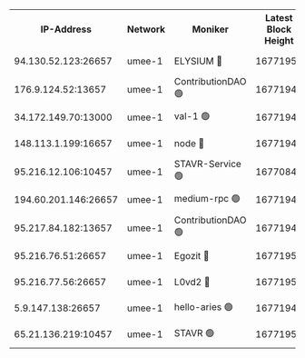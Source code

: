 


<table><tr><th>IP-Address</th><th>Network</th><th>Moniker</th><th>Latest Block Height</th><th>Earliest Block Height</th><th>Catching Up</th><th>Tx Index</th><th>Voting Power</th><th>Scan Time</th></tr><tr><td>94.130.52.123:26657</td><td>umee-1</td><td>ELYSIUM 🔴</td><td>16771952</td><td>3216011</td><td>False</td><td>off</td><td>27410154</td><td>2025-03-23T18:05:00.592936618UTC</td></tr><tr><td>176.9.124.52:13657</td><td>umee-1</td><td>ContributionDAO 🟢</td><td>16771948</td><td>13924595</td><td>False</td><td>on</td><td>0</td><td>2025-03-23T18:04:32.910904095UTC</td></tr><tr><td>34.172.149.70:13000</td><td>umee-1</td><td>val-1 🟢</td><td>16771946</td><td>14743001</td><td>False</td><td>off</td><td>0</td><td>2025-03-23T18:04:26.482683203UTC</td></tr><tr><td>148.113.1.199:16657</td><td>umee-1</td><td>node 🔴</td><td>16771941</td><td>15872248</td><td>False</td><td>off</td><td>1666264</td><td>2025-03-23T18:03:54.320534981UTC</td></tr><tr><td>95.216.12.106:10457</td><td>umee-1</td><td>STAVR-Service 🟢</td><td>16770840</td><td>16306001</td><td>False</td><td>on</td><td>0</td><td>2025-03-23T18:04:53.867902795UTC</td></tr><tr><td>194.60.201.146:26657</td><td>umee-1</td><td>medium-rpc 🟢</td><td>16771941</td><td>16469652</td><td>False</td><td>on</td><td>0</td><td>2025-03-23T18:03:56.736120366UTC</td></tr><tr><td>95.217.84.182:13657</td><td>umee-1</td><td>ContributionDAO 🟢</td><td>16771946</td><td>16609409</td><td>False</td><td>off</td><td>0</td><td>2025-03-23T18:04:23.538632362UTC</td></tr><tr><td>95.216.76.51:26657</td><td>umee-1</td><td>Egozit 🔴</td><td>16771952</td><td>16671952</td><td>False</td><td>off</td><td>38702776</td><td>2025-03-23T18:05:00.311921353UTC</td></tr><tr><td>95.216.77.56:26657</td><td>umee-1</td><td>L0vd2 🔴</td><td>16771954</td><td>16671954</td><td>False</td><td>off</td><td>38598016</td><td>2025-03-23T18:05:11.195242885UTC</td></tr><tr><td>5.9.147.138:26657</td><td>umee-1</td><td>hello-aries 🟢</td><td>16771946</td><td>16769461</td><td>False</td><td>off</td><td>0</td><td>2025-03-23T18:04:23.776130720UTC</td></tr><tr><td>65.21.136.219:10457</td><td>umee-1</td><td>STAVR 🟢</td><td>16771955</td><td>16770001</td><td>False</td><td>on</td><td>0</td><td>2025-03-23T18:05:13.599642879UTC</td></tr></table>